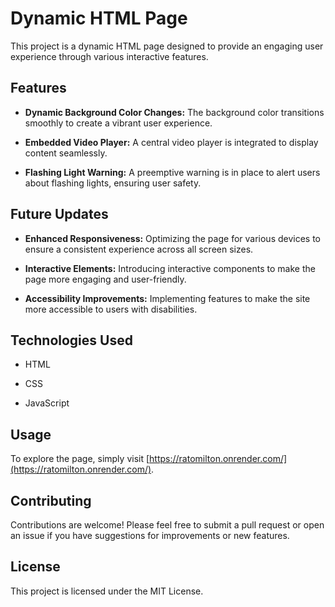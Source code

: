 # Dynamic HTML Page

This project is a dynamic HTML page designed to provide an engaging user experience through various interactive features.

## Features

- **Dynamic Background Color Changes:** The background color transitions smoothly to create a vibrant user experience.

- **Embedded Video Player:** A central video player is integrated to display content seamlessly.

- **Flashing Light Warning:** A preemptive warning is in place to alert users about flashing lights, ensuring user safety.

## Future Updates

- **Enhanced Responsiveness:** Optimizing the page for various devices to ensure a consistent experience across all screen sizes.

- **Interactive Elements:** Introducing interactive components to make the page more engaging and user-friendly.

- **Accessibility Improvements:** Implementing features to make the site more accessible to users with disabilities.

## Technologies Used

- HTML

- CSS

- JavaScript

## Usage

To explore the page, simply visit [https://ratomilton.onrender.com/](https://ratomilton.onrender.com/).

## Contributing

Contributions are welcome! Please feel free to submit a pull request or open an issue if you have suggestions for improvements or new features.

## License

This project is licensed under the MIT License.
